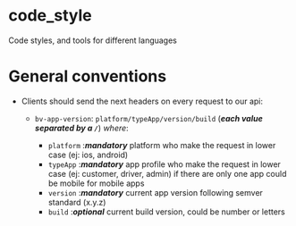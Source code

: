 # code_style
Code styles, and tools for different languages

# General conventions

- Clients should send the next headers on every request to our api:

  * `bv-app-version`: `platform/typeApp/version/build` (***each value separated by a `/`***) _where_:

    - `platform` :***mandatory*** platform who make the request in lower case (ej: ios, android)
    - `typeApp` :***mandatory*** app profile who make the request in lower case (ej: customer, driver, admin) if there are only one app could be mobile for mobile apps
    - `version` :***mandatory*** current app version following semver standard (x.y.z)
    - `build` :***optional*** current build version, could be number or letters
